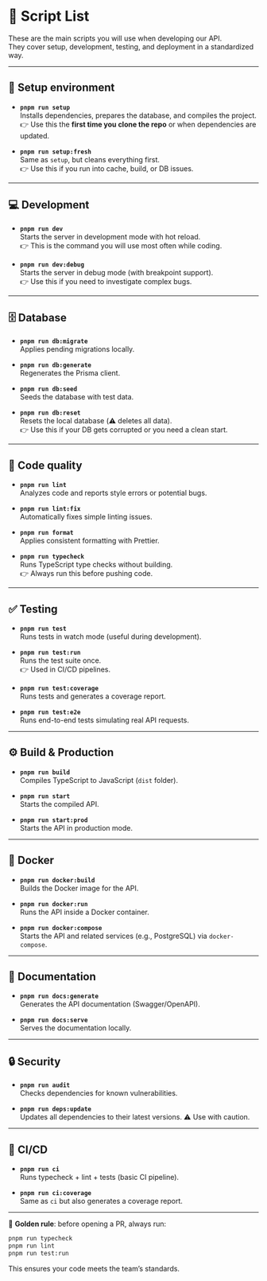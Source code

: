 # 📘 Script List

These are the main scripts you will use when developing our API.  
They cover setup, development, testing, and deployment in a standardized way.

---

## 🚀 Setup environment

- **`pnpm run setup`**  
  Installs dependencies, prepares the database, and compiles the project.  
  👉 Use this the **first time you clone the repo** or when dependencies are
  updated.

- **`pnpm run setup:fresh`**  
  Same as `setup`, but cleans everything first.  
  👉 Use this if you run into cache, build, or DB issues.

---

## 💻 Development

- **`pnpm run dev`**  
  Starts the server in development mode with hot reload.  
  👉 This is the command you will use most often while coding.

- **`pnpm run dev:debug`**  
  Starts the server in debug mode (with breakpoint support).  
  👉 Use this if you need to investigate complex bugs.

---

## 🗄️ Database

- **`pnpm run db:migrate`**  
  Applies pending migrations locally.

- **`pnpm run db:generate`**  
  Regenerates the Prisma client.

- **`pnpm run db:seed`**  
  Seeds the database with test data.

- **`pnpm run db:reset`**  
  Resets the local database (⚠️ deletes all data).  
  👉 Use this if your DB gets corrupted or you need a clean start.

---

## 🧹 Code quality

- **`pnpm run lint`**  
  Analyzes code and reports style errors or potential bugs.

- **`pnpm run lint:fix`**  
  Automatically fixes simple linting issues.

- **`pnpm run format`**  
  Applies consistent formatting with Prettier.

- **`pnpm run typecheck`**  
  Runs TypeScript type checks without building.  
  👉 Always run this before pushing code.

---

## ✅ Testing

- **`pnpm run test`**  
  Runs tests in watch mode (useful during development).

- **`pnpm run test:run`**  
  Runs the test suite once.  
  👉 Used in CI/CD pipelines.

- **`pnpm run test:coverage`**  
  Runs tests and generates a coverage report.

- **`pnpm run test:e2e`**  
  Runs end-to-end tests simulating real API requests.

---

## ⚙️ Build & Production

- **`pnpm run build`**  
  Compiles TypeScript to JavaScript (`dist` folder).

- **`pnpm run start`**  
  Starts the compiled API.

- **`pnpm run start:prod`**  
  Starts the API in production mode.

---

## 🐳 Docker

- **`pnpm run docker:build`**  
  Builds the Docker image for the API.

- **`pnpm run docker:run`**  
  Runs the API inside a Docker container.

- **`pnpm run docker:compose`**  
  Starts the API and related services (e.g., PostgreSQL) via `docker-compose`.

---

## 📖 Documentation

- **`pnpm run docs:generate`**  
  Generates the API documentation (Swagger/OpenAPI).

- **`pnpm run docs:serve`**  
  Serves the documentation locally.

---

## 🔒 Security

- **`pnpm run audit`**  
  Checks dependencies for known vulnerabilities.

- **`pnpm run deps:update`**  
  Updates all dependencies to their latest versions. ⚠️ Use with caution.

---

## 🤖 CI/CD

- **`pnpm run ci`**  
  Runs typecheck + lint + tests (basic CI pipeline).

- **`pnpm run ci:coverage`**  
  Same as `ci` but also generates a coverage report.

---

📌 **Golden rule**: before opening a PR, always run:

```bash
pnpm run typecheck
pnpm run lint
pnpm run test:run
```

This ensures your code meets the team’s standards.
